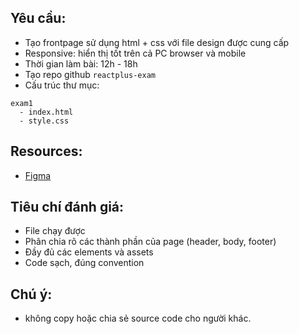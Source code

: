 ## Yêu cầu:
- Tạo frontpage sử dụng html + css với file design được cung cấp
- Responsive: hiển thị tốt trên cả PC browser và mobile
- Thời gian làm bài: 12h - 18h
- Tạo repo github `reactplus-exam`
- Cấu trúc thư mục:

```
exam1
  - index.html
  - style.css
```

## Resources:
- [Figma](https://www.figma.com/file/D52Y6KWAglK61p3DJ14TdE/Example2?node-id=0%3A1)

## Tiêu chí đánh giá:
- File chạy được
- Phân chia rõ các thành phần của page (header, body, footer)
- Đầy đủ các elements và assets
- Code sạch, đúng convention

## Chú ý:
- không copy hoặc chia sẻ source code cho người khác.
